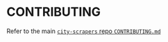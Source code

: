 # CONTRIBUTING

Refer to the main [`city-scrapers` repo `CONTRIBUTING.md`](https://github.com/City-Bureau/city-scrapers/blob/main/CONTRIBUTING.md)
